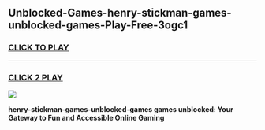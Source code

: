
## Unblocked-Games-henry-stickman-games-unblocked-games-Play-Free-3ogc1
<h3>
<a href="https://premium76.site?title=henry-stickman-games-unblocked-games&ref=20A">CLICK TO PLAY</a></h3>
<hr>

<h3>
<a href="https://premium76.site?title=henry-stickman-games-unblocked-games&ref=20A">CLICK 2 PLAY</a>
  
</h3>

<a href="https://premium76.site?title=henry-stickman-games-unblocked-games&ref=20A"><img src="https://clearcache.store/games.png"></a>


**henry-stickman-games-unblocked-games games unblocked: Your Gateway to Fun and Accessible Online Gaming**

